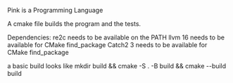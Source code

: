 Pink is a Programming Language

A cmake file builds the program and the tests.

Dependencies:
re2c needs to be available on the PATH
llvm 16 needs to be available for CMake find_package
Catch2 3 needs to be available for CMake find_package

a basic build looks like
mkdir build &&
cmake -S . -B build &&
cmake --build build




